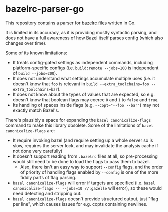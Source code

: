 # bazelrc-parser-go

This repository contains a parser for [bazelrc files](https://bazel.build/run/bazelrc) written in Go.

It is limited in its accuracy, as it is providing mostly syntactic parsing, and does not have a full awareness of how Bazel itself parses config (which also changes over time).

Some of its known limitations:
* It treats config-gated settings as independent commands, including platform-specific configs (i.e. `build:remote --jobs=100` is independent of `build --jobs=200`).
* It does not understand what settings accumulate multiple uses (i.e. it doesn't know that `foo` is relevant in `build --extra_toolchains=foo --extra_toolchains=bar`).
* It does not know about the types of values that are expected, so e.g. doesn't know that boolean flags may coerce `0` and `1` to `false` and `true`.
* Its handling of spaces inside flags (e.g. `--copt="--foo --bar"`) may not exactly match Bazel's.

There's plausibly a space for expanding the `bazel canonicalize-flags` command to make this library obsolete. Some of the limitations of `bazel canonicalize-flags` are:
* It require invoking bazel (and require setting up a whole server so is slow, requires the server lock, and may invalidate the analysis cache if not done very carefully)
* It doesn't support reading from `.bazelrc` files at all, so pre-processing would still need to be done to load the flags to pass them to bazel.
  * Also, there isn't an easy way to support `--config` flags, and the order of priority of handling flags enabled by `--config` is one of the more fiddly parts of flag parsing.
* `bazel canonicalize-flags` will error if targets are specified (i.e. `bazel canonicalize-flags -- --jobs=10 //:gazelle` will error), so these would need detecting and stripping out.
* `bazel canonicalize-flags` doesn't provide structured output, just "flag per line", which causes issues for e.g. copts containing newlines.
